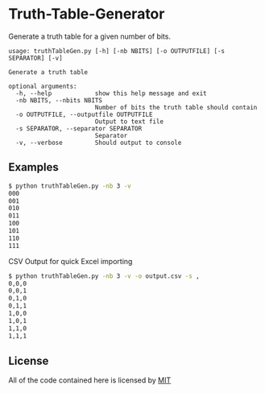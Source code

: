 Truth-Table-Generator
=====================

Generate a truth table for a given number of bits.

```no-highlight
usage: truthTableGen.py [-h] [-nb NBITS] [-o OUTPUTFILE] [-s SEPARATOR] [-v]

Generate a truth table

optional arguments:
  -h, --help            show this help message and exit
  -nb NBITS, --nbits NBITS
                        Number of bits the truth table should contain
  -o OUTPUTFILE, --outputfile OUTPUTFILE
                        Output to text file
  -s SEPARATOR, --separator SEPARATOR
                        Separator
  -v, --verbose         Should output to console
```

Examples
-------

```bash
$ python truthTableGen.py -nb 3 -v
000
001
010
011
100
101
110
111
```

CSV Output for quick Excel importing
```bash
$ python truthTableGen.py -nb 3 -v -o output.csv -s ,
0,0,0
0,0,1
0,1,0
0,1,1
1,0,0
1,0,1
1,1,0
1,1,1
```

License
-------

All of the code contained here is licensed by [MIT](https://github.com/eet6646/Truth-Table-Generator/blob/master/LICENSE)